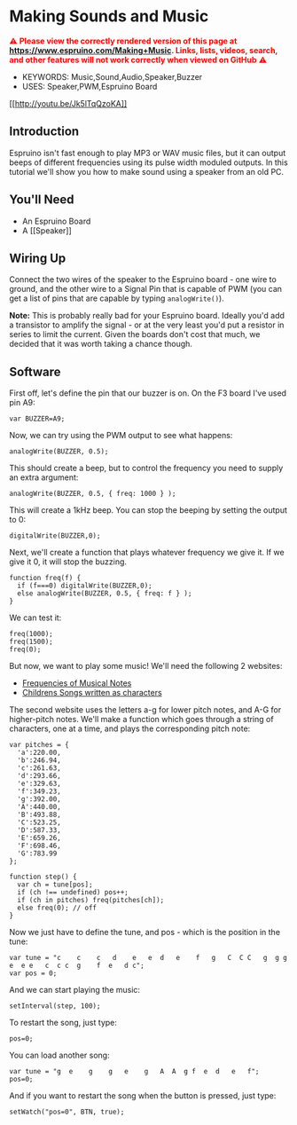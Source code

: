 <!--- Copyright (c) 2013 Gordon Williams, Pur3 Ltd. See the file LICENSE for copying permission. -->
Making Sounds and Music
====================

<span style="color:red">:warning: **Please view the correctly rendered version of this page at https://www.espruino.com/Making+Music. Links, lists, videos, search, and other features will not work correctly when viewed on GitHub** :warning:</span>

* KEYWORDS: Music,Sound,Audio,Speaker,Buzzer
* USES: Speaker,PWM,Espruino Board

[[http://youtu.be/Jk5lTqQzoKA]]

Introduction
-----------

Espruino isn't fast enough to play MP3 or WAV music files, but it can output beeps of different frequencies using its pulse width moduled outputs. In this tutorial we'll show you how to make sound using a speaker from an old PC.

You'll Need
----------

* An Espruino Board
* A [[Speaker]]

Wiring Up
--------

Connect the two wires of the speaker to the Espruino board - one wire to ground, and the other wire to a Signal Pin that is capable of PWM (you can get a list of pins that are capable by typing ```analogWrite()```).

**Note:** This is probably really bad for your Espruino board. Ideally you'd add a transistor to amplify the signal - or at the very least you'd put a resistor in series to limit the current. Given the boards don't cost that much, we decided that it was worth taking a chance though.

Software
-------

First off, let's define the pin that our buzzer is on. On the F3 board I've used pin A9:

```var BUZZER=A9;```

Now, we can try using the PWM output to see what happens:

```analogWrite(BUZZER, 0.5);```

This should create a beep, but to control the frequency you need to supply an extra argument:

```analogWrite(BUZZER, 0.5, { freq: 1000 } );```

This will create a 1kHz beep. You can stop the beeping by setting the output to 0:

```digitalWrite(BUZZER,0);``` 

Next, we'll create a function that plays whatever frequency we give it. If we give it 0, it will stop the buzzing.

```
function freq(f) { 
  if (f===0) digitalWrite(BUZZER,0);
  else analogWrite(BUZZER, 0.5, { freq: f } );
}
```
 
We can test it:

``` 
freq(1000);
freq(1500);
freq(0);
```
 
But now, we want to play some music! We'll need the following 2 websites:
 
* [Frequencies of Musical Notes](http://www.phy.mtu.edu/~suits/notefreqs.html)
* [Childrens Songs written as characters](http://saregamapiano.blogspot.co.uk/2011/07/children-songs.html)
 
The second website uses the letters a-g for lower pitch notes, and A-G for higher-pitch notes. We'll make a function which goes through a string of characters, one at a time, and plays the corresponding pitch note:
 
```
var pitches = {
  'a':220.00,
  'b':246.94,
  'c':261.63,
  'd':293.66,
  'e':329.63,
  'f':349.23,
  'g':392.00,
  'A':440.00,
  'B':493.88,
  'C':523.25,
  'D':587.33,
  'E':659.26,
  'F':698.46,
  'G':783.99
};

function step() {
  var ch = tune[pos];
  if (ch !== undefined) pos++;
  if (ch in pitches) freq(pitches[ch]);
  else freq(0); // off
}
```
 
Now we just have to define the tune, and pos - which is the position in the tune:

``` 
var tune = "c    c    c   d    e   e  d   e    f   g   C  C C   g  g g   e  e e   c  c c  g    f  e   d c";
var pos = 0;
```
 
And we can start playing the music:

```setInterval(step, 100);```

To restart the song, just type:

```pos=0;```

You can load another song:

```
var tune = "g  e    g    g   e    g   A  A  g f  e  d   e   f";
pos=0;
```

And if you want to restart the song when the button is pressed, just type:

```setWatch("pos=0", BTN, true);```
